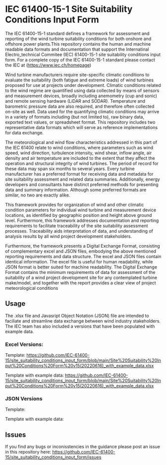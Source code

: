# IEC 61400-15-1 Site Suitability Conditions Input Form
The IEC 61400-15-1 standard defines a framework for assessment and reporting of the wind turbine suitability conditions for both onshore and offshore power plants.This repository contains the human and machine readable data formats and documentation that support the Internatinal Electro_technical Commitee (IEC) 61400-15-1 site suitability conditions input form. For a complete copy of the IEC 61400-15-1 standard please contact the IEC at (https://www.iec.ch/homepage)


Wind turbine manufacturers require site-specific climatic conditions to evaluate the suitability (both fatigue and extreme loads) of wind turbines proposed for use at projects under development. Climatic conditions related to the wind regime are quantified using data collected by means of sensors and measurement devices, broadly including anemometry (cup and sonic) and remote sensing hardware (LiDAR and SODAR). Temperature and barometric pressure data are also required, and therefore often collected on-site as well. Data used for the quantifying climatic conditions may arrive in a variety of formats including (but not limited to), raw binary data, exported text values, or spreadsheet format. This repository includes two representative data formats which will serve as reference implementations for data exchange.

The meteorological and wind flow characteristics addressed in this part of the IEC 61400 relate to wind conditions, where parameters such as wind speed, wind direction, turbulence intensity, wind shear, inflow angle, air density and air temperature are included to the extent that they affect the operation and structural integrity of wind turbines. The period of record for these data may span six months to several years.
Every turbine manufacturer has a preferred format for receiving data and metadata for site suitability assessment and related data summaries. Additionally, energy developers and consultants have distinct preferred methods for presenting data and summary information. Although some preferred formats are similar, no two are exactly alike.

This framework provides for organization of wind and other climatic condition parameters for individual wind turbine and measurement device locations, as identified by geographic position and height above ground level. Furthermore, this framework addresses documentation and reporting requirements to facilitate traceability of the site suitability assessment processes. Traceability aids interpretation of data, and understanding of analysis results by all wind project development stakeholders.

Furthermore, the framework presents a Digital Exchange Format, consisting of complementary excel and JSON files, embodying the above mentioned reporting requirements and data structure. The excel and JSON files contain identical information. The excel file is useful for human readability, while JSON format is better suited for machine readability. The Digital Exchange Format contains the minimum requirements of data for assessment of the suitability of a wind project development site for any contemplated turbine make/model, and together with the report provides a clear view of project meteorological conditions

## Usage
The .xlsx file and Javasript Object Notation (JSON) file are intended to faciliate and streamline data exchange between wind industry stakeholders.  The IEC team has also included a versions that have been populated with example data. 

### Excel Versions:
Template: https://github.com/IEC-61400-15/site_suitability_conditions_input_form/blob/main/Site%20Suitability%20Input%20Conditions%20Form%20v15(20220616)_with_example_data.xlsx

Template with example data: https://github.com/IEC-61400-15/site_suitability_conditions_input_form/blob/main/Site%20Suitability%20Input%20Conditions%20Form%20v15(20220616)_with_example_data.xlsx

### JSON Versions
Template:

Template with example data:

## Issues
If you find any bugs or inconisstencies in the guidance please post an issue in this repository here: https://github.com/IEC-61400-15/site_suitability_conditions_input_form/issues
